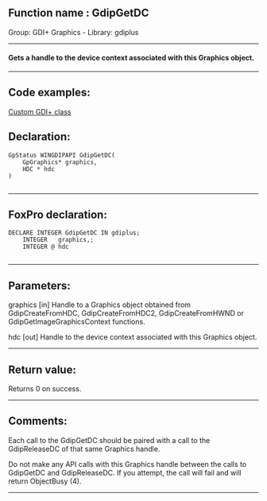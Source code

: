 
## Function name : GdipGetDC
Group: GDI+ Graphics - Library: gdiplus    
***  


#### Gets a handle to the device context associated with this Graphics object.

***  


## Code examples:
[Custom GDI+ class](../../samples/sample_450.md)  

## Declaration:
```foxpro  
GpStatus WINGDIPAPI GdipGetDC(
	GpGraphics* graphics,
	HDC * hdc
)
  
```  
***  


## FoxPro declaration:
```foxpro  
DECLARE INTEGER GdipGetDC IN gdiplus;
	INTEGER   graphics,;
	INTEGER @ hdc
  
```  
***  


## Parameters:
graphics
[in] Handle to a Graphics object obtained from GdipCreateFromHDC, GdipCreateFromHDC2, GdipCreateFromHWND or GdipGetImageGraphicsContext functions.

hdc
[out] Handle to the device context associated with this Graphics object.  
***  


## Return value:
Returns 0 on success.  
***  


## Comments:
Each call to the GdipGetDC should be paired with a call to the GdipReleaseDC of that same Graphics handle.   
  
Do not make any API calls with this Graphics handle between the calls to GdipGetDC and GdipReleaseDC. If you attempt, the call will fail and will return ObjectBusy (4).   
  
***  

